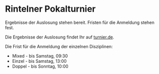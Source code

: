 # Rintelner Pokalturnier

Ergebnisse der Auslosung stehen bereit. Fristen für die Anmeldung stehen fest.

Die Ergebnisse der Auslosung findet Ihr auf [turnier.de](https://www.turnier.de/sport/tournament?id=6D822EB9-A39A-42C7-84DD-3B78CABDE98D).

Die Frist für die Anmeldung der einzelnen Disziplinen:

- Mixed - bis Samstag, 09:30
- Einzel - bis Samstag, 13:00
- Doppel - bis Sonntag, 10:00



